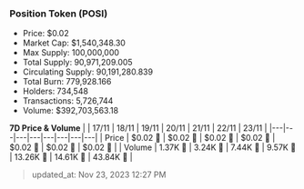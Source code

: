 
  ### Position Token (POSI)
  - Price: $0.02
  - Market Cap: $1,540,348.30
  - Max Supply: 100,000,000
  - Total Supply: 90,971,209.005
  - Circulating Supply: 90,191,280.839
  - Total Burn: 779,928.166
  - Holders: 734,548
  - Transactions: 5,726,744
  - Volume: $392,703,563.18

  **7D Price & Volume**
  | | 17&#x2F;11 | 18&#x2F;11 | 19&#x2F;11 | 20&#x2F;11 | 21&#x2F;11 | 22&#x2F;11 | 23&#x2F;11 |
  |---|---|---|---|---|---|---|---|
  | Price | $0.02 🔻 | $0.02 🔻 | $0.02 🔻 | $0.02 🔻 | $0.02 🔻 | $0.02 🔻 | $0.02 🔻 |
  | Volume | 1.37K 🔻 | 3.24K 🚀 | 7.44K 🚀 | 9.57K 🚀 | 13.26K 🚀 | 14.61K 🚀 | 43.84K 🚀 |

  > updated_at: Nov 23, 2023 12:27 PM

